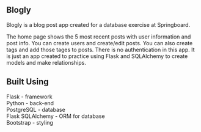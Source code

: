 ## Blogly

Blogly is a blog post app created for a database exercise at Springboard.  

The home page shows the 5 most recent posts with user information and post info.  You can create users and create/edit posts.  You can also create tags and add those tages to posts.  There is no authentication in this app.  It is just an app created to practice using Flask and SQLAlchemy to create models and make relationships.

## Built Using

Flask - framework  
Python - back-end  
PostgreSQL - database  
Flask SQLAlchemy - ORM for database  
Bootstrap - styling  